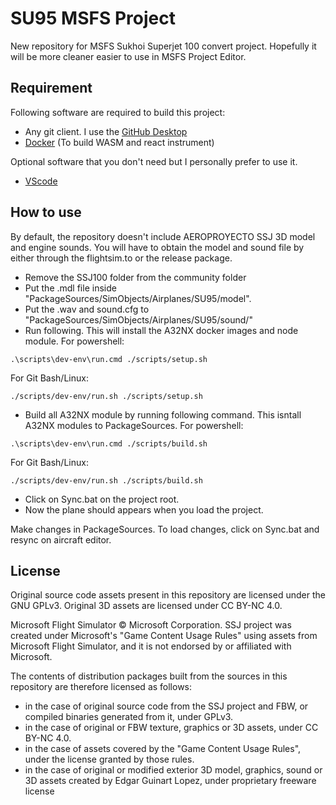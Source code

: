 # SU95 MSFS Project
New repository for MSFS Sukhoi Superjet 100 convert project. Hopefully it will be more cleaner easier to use in MSFS Project Editor.

 ## Requirement
Following software are required to build this project:
- Any git client. I use the [GitHub Desktop](https://desktop.github.com/)
- [Docker](https://docs.docker.com/get-docker/) (To build WASM and react instrument)

Optional software that you don't need but I personally prefer to use it.
- [VScode](https://code.visualstudio.com/download)

 ## How to use
By default, the repository doesn't include AEROPROYECTO SSJ 3D model and engine sounds. You will have to obtain the model and sound file by either through the flightsim.to or the release package.
- Remove the SSJ100 folder from the community folder
- Put the .mdl file inside "PackageSources/SimObjects/Airplanes/SU95/model".
- Put the .wav and sound.cfg to "PackageSources/SimObjects/Airplanes/SU95/sound/"
- Run following. This will install the A32NX docker images and node module.
For powershell:
```shell
.\scripts\dev-env\run.cmd ./scripts/setup.sh
```
For Git Bash/Linux:
```shell
./scripts/dev-env/run.sh ./scripts/setup.sh
```
- Build all A32NX module by running following command. This isntall A32NX modules to PackageSources.
For powershell:
```shell
.\scripts\dev-env\run.cmd ./scripts/build.sh
```
For Git Bash/Linux:
```shell
./scripts/dev-env/run.sh ./scripts/build.sh
```
- Click on Sync.bat on the project root.
- Now the plane should appears when you load the project.

Make changes in PackageSources. To load changes, click on Sync.bat and resync on aircraft editor.

 ## License

Original source code assets present in this repository are licensed under the GNU GPLv3.
Original 3D assets are licensed under CC BY-NC 4.0.

Microsoft Flight Simulator © Microsoft Corporation. SSJ project was created under Microsoft's "Game Content Usage Rules" using assets from Microsoft Flight Simulator, and it is not endorsed by or affiliated with Microsoft.

The contents of distribution packages built from the sources in this repository are therefore licensed as follows:

- in the case of original source code from the SSJ project and FBW, or compiled binaries generated from it, under GPLv3.
- in the case of original or FBW texture, graphics or 3D assets, under CC BY-NC 4.0.
- in the case of assets covered by the "Game Content Usage Rules", under the license granted by those rules.
- in the case of original or modified exterior 3D model, graphics, sound or 3D assets created by Edgar Guinart Lopez, under proprietary freeware license
